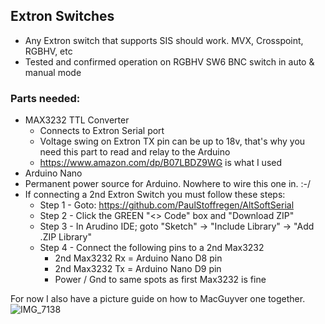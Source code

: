 ## Extron Switches
- Any Extron switch that supports SIS should work. MVX, Crosspoint, RGBHV, etc
- Tested and confirmed operation on RGBHV SW6 BNC switch in auto & manual mode
### Parts needed:
- MAX3232 TTL Converter
  - Connects to Extron Serial port
  - Voltage swing on Extron TX pin can be up to 18v, that's why you need this part to read and relay to the Arduino
  - https://www.amazon.com/dp/B07LBDZ9WG is what I used
- Arduino Nano
- Permanent power source for Arduino. Nowhere to wire this one in. :-/
- If connecting a 2nd Extron Switch you must follow these steps:
   - Step 1 - Goto: https://github.com/PaulStoffregen/AltSoftSerial 
   - Step 2 - Click the GREEN "<> Code" box and "Download ZIP"
   - Step 3 - In Arudino IDE; goto "Sketch" -> "Include Library" -> "Add .ZIP Library"
   - Step 4 - Connect the following pins to a 2nd Max3232
     - 2nd Max3232 Rx = Arduino Nano D8 pin
     - 2nd Max3232 Tx = Arduino Nano D9 pin
     - Power / Gnd to same spots as first Max3232 is fine


For now I also have a picture guide on how to MacGuyver one together.
![IMG_7138](https://github.com/user-attachments/assets/daee57b8-abd5-4a77-9df6-ac2364d38ac5)
